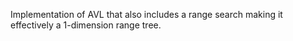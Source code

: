 Implementation of AVL that also includes a range search making it effectively a 1-dimension range tree.
